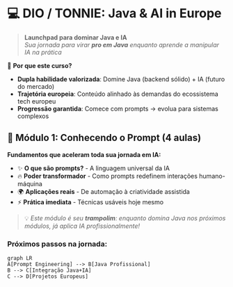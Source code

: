 # 💻 DIO / TONNIE: Java & AI in Europe
> **Launchpad para dominar Java e IA**  
> *Sua jornada para virar **pro em Java** enquanto aprende a manipular IA na prática*

🚀 **Por que este curso?**  
- **Dupla habilidade valorizada**: Domine Java (backend sólido) + IA (futuro do mercado)  
- **Trajetória europeia**: Conteúdo alinhado às demandas do ecossistema tech europeu  
- **Progressão garantida**: Comece com prompts → evolua para sistemas complexos  

## 🎯 Módulo 1: Conhecendo o Prompt (4 aulas)
**Fundamentos que aceleram toda sua jornada em IA:**
- ✨ **O que são prompts?** - A linguagem universal da IA  
- 🔥 **Poder transformador** - Como prompts redefinem interações humano-máquina  
- 🌍 **Aplicações reais** - De automação à criatividade assistida  
- ⚡ **Prática imediata** - Técnicas usáveis hoje mesmo  

> 💡 *Este módulo é seu **trampolim**: enquanto domina Java nos próximos módulos, já aplica IA profissionalmente!*

### Próximos passos na jornada:
```mermaid
graph LR
A[Prompt Engineering] --> B[Java Profissional] 
B --> C[Integração Java+IA] 
C --> D[Projetos Europeus]